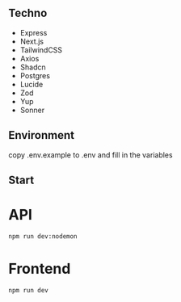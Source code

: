## Techno

- Express
- Next.js
- TailwindCSS
- Axios
- Shadcn
- Postgres
- Lucide
- Zod
- Yup
- Sonner

## Environment

copy .env.example to .env and fill in the variables

## Start

# API

```bash
npm run dev:nodemon
```

# Frontend

```bash
npm run dev
```
